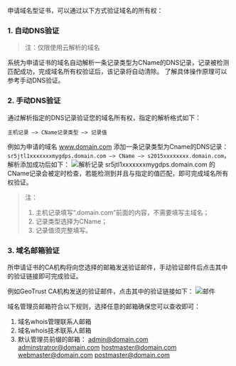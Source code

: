 申请域名型证书，可以通过以下方式验证域名的所有权：
### 1. 自动DNS验证
> 注：仅限使用云解析的域名

系统为申请证书的域名自动解析一条记录类型为CName的DNS记录，记录被检测匹配成功，完成域名所有权验证后，该记录将自动清除。
了解具体操作原理可以参考手动DNS验证。

### 2. 手动DNS验证
通过解析指定的DNS记录验证您的域名所有权，指定的解析格式如下：

`主机记录 –> CName记录类型 –> 记录值`

例如为申请的域名 www.domain.com 添加一条记录类型为Cname的DNS记录：`sr5jtl1xxxxxxxmygdps.domain.com –> CName –> s2015xxxxxxxx.domain.com`，
解析添加成功后如下：
![解析记录](//mccdn.qcloud.com/static/img/4522598957e754ebc75dd89b0d553e9e/image.png)
sr5jtl1xxxxxxxmygdps.domain.com 的CName记录会被定时检查，若能检测到并且与指定的值匹配，即可完成域名所有权验证。

> 注：
> 1. 主机记录填写“.domain.com”前面的内容，不需要填写主域名；
> 2. 记录类型选择为CName；
> 3. 记录值须完整填写。

### 3. 域名邮箱验证
所申请证书的CA机构将向您选择的邮箱发送验证邮件，手动验证邮件后点击其中的验证链接即可完成验证。

例如GeoTrust CA机构发送的验证邮件，点击其中的验证链接如下：
 ![邮件](//mccdn.qcloud.com/static/img/d9db90e440869ec3550cdb9984fc3b5a/image.png)
 
域名管理员邮箱符合以下规则，选择任意的邮箱确保您可以查收即可：
1.	域名whois管理联系人邮箱
2.	域名whois技术联系人邮箱
3.	默认管理员前缀的邮箱：
admin@domain.com
adminstratror@domain.com
hostmaster@domain.com
webmaster@domain.com
postmaster@domain.com
